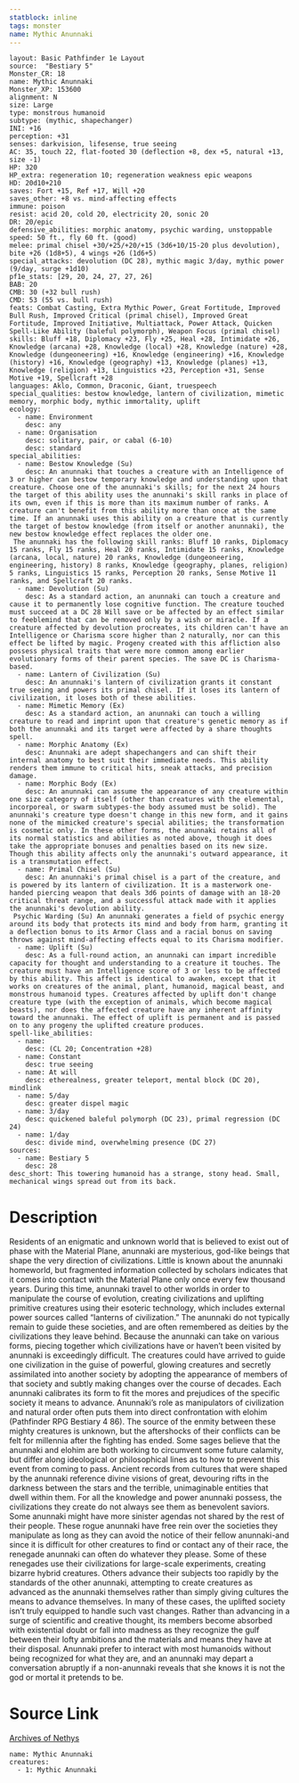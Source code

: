 ```yaml
---
statblock: inline
tags: monster
name: Mythic Anunnaki
---
```

```statblock
layout: Basic Pathfinder 1e Layout
source:  "Bestiary 5"
Monster_CR: 18
name: Mythic Anunnaki
Monster_XP: 153600
alignment: N
size: Large
type: monstrous humanoid
subtype: (mythic, shapechanger)
INI: +16
perception: +31
senses: darkvision, lifesense, true seeing
AC: 35, touch 22, flat-footed 30 (deflection +8, dex +5, natural +13, size -1)
HP: 320
HP_extra: regeneration 10; regeneration weakness epic weapons
HD: 20d10+210
saves: Fort +15, Ref +17, Will +20
saves_other: +8 vs. mind-affecting effects
immune: poison
resist: acid 20, cold 20, electricity 20, sonic 20
DR: 20/epic
defensive_abilities: morphic anatomy, psychic warding, unstoppable
speed: 50 ft., fly 60 ft. (good)
melee: primal chisel +30/+25/+20/+15 (3d6+10/15-20 plus devolution), bite +26 (1d8+5), 4 wings +26 (1d6+5)
special_attacks: devolution (DC 28), mythic magic 3/day, mythic power (9/day, surge +1d10)
pf1e_stats: [29, 20, 24, 27, 27, 26]
BAB: 20
CMB: 30 (+32 bull rush)
CMD: 53 (55 vs. bull rush)
feats: Combat Casting, Extra Mythic Power, Great Fortitude, Improved Bull Rush, Improved Critical (primal chisel), Improved Great Fortitude, Improved Initiative, Multiattack, Power Attack, Quicken Spell-Like Ability (baleful polymorph), Weapon Focus (primal chisel)
skills: Bluff +18, Diplomacy +23, Fly +25, Heal +28, Intimidate +26, Knowledge (arcana) +28, Knowledge (local) +28, Knowledge (nature) +28, Knowledge (dungeoneering) +16, Knowledge (engineering) +16, Knowledge (history) +16, Knowledge (geography) +13, Knowledge (planes) +13, Knowledge (religion) +13, Linguistics +23, Perception +31, Sense Motive +19, Spellcraft +28
languages: Aklo, Common, Draconic, Giant, truespeech
special_qualities: bestow knowledge, lantern of civilization, mimetic memory, morphic body, mythic immortality, uplift
ecology:
  - name: Environment
    desc: any
  - name: Organisation
    desc: solitary, pair, or cabal (6-10)
    desc: standard
special_abilities:
  - name: Bestow Knowledge (Su)
    desc: An anunnaki that touches a creature with an Intelligence of 3 or higher can bestow temporary knowledge and understanding upon that creature. Choose one of the anunnaki's skills; for the next 24 hours the target of this ability uses the anunnaki's skill ranks in place of its own, even if this is more than its maximum number of ranks. A creature can't benefit from this ability more than once at the same time. If an anunnaki uses this ability on a creature that is currently the target of bestow knowledge (from itself or another anunnaki), the new bestow knowledge effect replaces the older one.
 The anunnaki has the following skill ranks: Bluff 10 ranks, Diplomacy 15 ranks, Fly 15 ranks, Heal 20 ranks, Intimidate 15 ranks, Knowledge (arcana, local, nature) 20 ranks, Knowledge (dungeoneering, engineering, history) 8 ranks, Knowledge (geography, planes, religion) 5 ranks, Linguistics 15 ranks, Perception 20 ranks, Sense Motive 11 ranks, and Spellcraft 20 ranks.
  - name: Devolution (Su)
    desc: As a standard action, an anunnaki can touch a creature and cause it to permanently lose cognitive function. The creature touched must succeed at a DC 28 Will save or be affected by an effect similar to feeblemind that can be removed only by a wish or miracle. If a creature affected by devolution procreates, its children can't have an Intelligence or Charisma score higher than 2 naturally, nor can this effect be lifted by magic. Progeny created with this affliction also possess physical traits that were more common among earlier evolutionary forms of their parent species. The save DC is Charisma-based.
  - name: Lantern of Civilization (Su)
    desc: An anunnaki's lantern of civilization grants it constant true seeing and powers its primal chisel. If it loses its lantern of civilization, it loses both of these abilities.
  - name: Mimetic Memory (Ex)
    desc: As a standard action, an anunnaki can touch a willing creature to read and imprint upon that creature's genetic memory as if both the anunnaki and its target were affected by a share thoughts spell.
  - name: Morphic Anatomy (Ex)
    desc: Anunnaki are adept shapechangers and can shift their internal anatomy to best suit their immediate needs. This ability renders them immune to critical hits, sneak attacks, and precision damage.
  - name: Morphic Body (Ex)
    desc: An anunnaki can assume the appearance of any creature within one size category of itself (other than creatures with the elemental, incorporeal, or swarm subtypes-the body assumed must be solid). The anunnaki's creature type doesn't change in this new form, and it gains none of the mimicked creature's special abilities; the transformation is cosmetic only. In these other forms, the anunnaki retains all of its normal statistics and abilities as noted above, though it does take the appropriate bonuses and penalties based on its new size. Though this ability affects only the anunnaki's outward appearance, it is a transmutation effect.
  - name: Primal Chisel (Su)
    desc: An anunnaki's primal chisel is a part of the creature, and is powered by its lantern of civilization. It is a masterwork one-handed piercing weapon that deals 3d6 points of damage with an 18-20 critical threat range, and a successful attack made with it applies the anunnaki's devolution ability.
 Psychic Warding (Su) An anunnaki generates a field of psychic energy around its body that protects its mind and body from harm, granting it a deflection bonus to its Armor Class and a racial bonus on saving throws against mind-affecting effects equal to its Charisma modifier.
  - name: Uplift (Su)
    desc: As a full-round action, an anunnaki can impart incredible capacity for thought and understanding to a creature it touches. The creature must have an Intelligence score of 3 or less to be affected by this ability. This affect is identical to awaken, except that it works on creatures of the animal, plant, humanoid, magical beast, and monstrous humanoid types. Creatures affected by uplift don't change creature type (with the exception of animals, which become magical beasts), nor does the affected creature have any inherent affinity toward the anunnaki. The effect of uplift is permanent and is passed on to any progeny the uplifted creature produces.
spell-like_abilities:
  - name:
    desc: (CL 20; Concentration +28)
  - name: Constant
    desc: true seeing
  - name: At will
    desc: etherealness, greater teleport, mental block (DC 20), mindlink
  - name: 5/day
    desc: greater dispel magic
  - name: 3/day
    desc: quickened baleful polymorph (DC 23), primal regression (DC 24)
  - name: 1/day
    desc: divide mind, overwhelming presence (DC 27)
sources:
  - name: Bestiary 5
    desc: 28
desc_short: This towering humanoid has a strange, stony head. Small, mechanical wings spread out from its back.
```
# Description
Residents of an enigmatic and unknown world that is believed to exist out of phase with the Material Plane, anunnaki are mysterious, god-like beings that shape the very direction of civilizations. Little is known about the anunnaki homeworld, but fragmented information collected by scholars indicates that it comes into contact with the Material Plane only once every few thousand years. During this time, anunnaki travel to other worlds in order to manipulate the course of evolution, creating civilizations and uplifting primitive creatures using their esoteric technology, which includes external power sources called “lanterns of civilization.” The anunnaki do not typically remain to guide these societies, and are often remembered as deities by the civilizations they leave behind. Because the anunnaki can take on various forms, piecing together which civilizations have or haven’t been visited by anunnaki is exceedingly difficult. The creatures could have arrived to guide one civilization in the guise of powerful, glowing creatures and secretly assimilated into another society by adopting the appearance of members of that society and subtly making changes over the course of decades. Each anunnaki calibrates its form to fit the mores and prejudices of the specific society it means to advance.
 Anunnaki’s role as manipulators of civilization and natural order often puts them into direct confrontation with elohim (Pathfinder RPG Bestiary 4 86). The source of the enmity between these mighty creatures is unknown, but the aftershocks of their conflicts can be felt for millennia after the fighting has ended. Some sages believe that the anunnaki and elohim are both working to circumvent some future calamity, but differ along ideological or philosophical lines as to how to prevent this event from coming to pass. Ancient records from cultures that were shaped by the anunnaki reference divine visions of great, devouring rifts in the darkness between the stars and the terrible, unimaginable entities that dwell within them.
 For all the knowledge and power anunnaki possess, the civilizations they create do not always see them as benevolent saviors. Some anunnaki might have more sinister agendas not shared by the rest of their people. These rogue anunnaki have free rein over the societies they manipulate as long as they can avoid the notice of their fellow anunnaki-and since it is difficult for other creatures to find or contact any of their race, the renegade anunnaki can often do whatever they please. Some of these renegades use their civilizations for large-scale experiments, creating bizarre hybrid creatures. Others advance their subjects too rapidly by the standards of the other anunnaki, attempting to create creatures as advanced as the anunnaki themselves rather than simply giving cultures the means to advance themselves. In many of these cases, the uplifted society isn’t truly equipped to handle such vast changes. Rather than advancing in a surge of scientific and creative thought, its members become absorbed with existential doubt or fall into madness as they recognize the gulf between their lofty ambitions and the materials and means they have at their disposal.
 Anunnaki prefer to interact with most humanoids without being recognized for what they are, and an anunnaki may depart a conversation abruptly if a non-anunnaki reveals that she knows it is not the god or mortal it pretends to be.
# Source Link
[Archives of Nethys](https://aonprd.com/MythicMonsterDisplay.aspx?ItemName=Anunnaki)
```encounter-table
name: Mythic Anunnaki
creatures:
  - 1: Mythic Anunnaki
```
